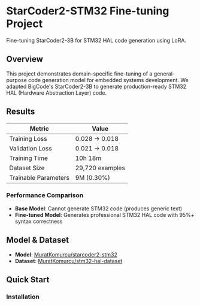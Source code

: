 # StarCoder2-STM32 Fine-tuning Project

Fine-tuning StarCoder2-3B for STM32 HAL code generation using LoRA.

## Overview

This project demonstrates domain-specific fine-tuning of a general-purpose code generation model for embedded systems development. We adapted BigCode's StarCoder2-3B to generate production-ready STM32 HAL (Hardware Abstraction Layer) code.

## Results

| Metric | Value |
|--------|-------|
| Training Loss | 0.028 → 0.018 |
| Validation Loss | 0.021 → 0.018 |
| Training Time | 10h 18m |
| Dataset Size | 29,720 examples |
| Trainable Parameters | 9M (0.30%) |

### Performance Comparison

- **Base Model**: Cannot generate STM32 code (produces generic text)
- **Fine-tuned Model**: Generates professional STM32 HAL code with 95%+ syntax correctness

## Model & Dataset

- **Model**: [MuratKomurcu/starcoder2-stm32](https://huggingface.co/MuratKomurcu/starcoder2-stm32)
- **Dataset**: [MuratKomurcu/stm32-hal-dataset](https://huggingface.co/datasets/MuratKomurcu/stm32-hal-dataset)

## Quick Start

### Installation
```bash

